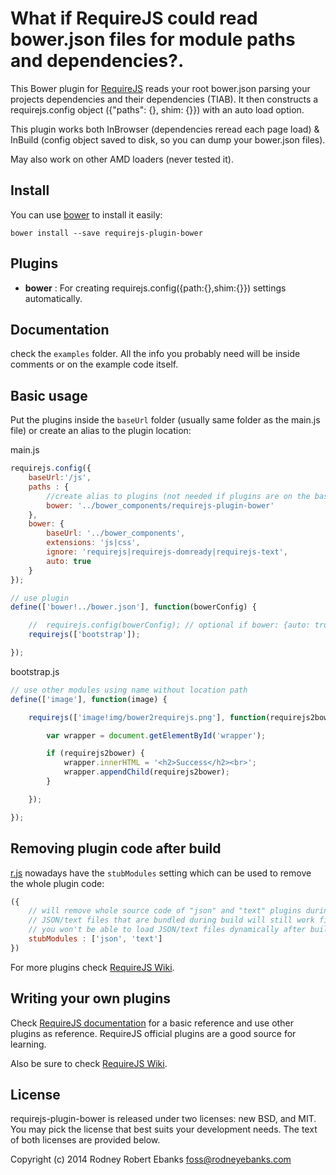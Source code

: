 # What if RequireJS could read bower.json files for module paths and dependencies?.

This Bower plugin for [RequireJS](http://requirejs.org) reads your root bower.json parsing your projects dependencies and their dependencies (TIAB).  It then constructs a requirejs.config object ({"paths": {}, shim: {}}) with an auto load option.

This plugin works both InBrowser (dependencies reread each page load) & InBuild (config object saved to disk, so you can dump your bower.json files). 

May also work on other AMD loaders (never tested it).

## Install

You can use [bower](http://bower.io/) to install it easily:

```
bower install --save requirejs-plugin-bower
```

## Plugins

 - **bower** : For creating requirejs.config({path:{},shim:{}}) settings automatically.


## Documentation

check the `examples` folder. All the info you probably need will be inside
comments or on the example code itself.


## Basic usage

Put the plugins inside the `baseUrl` folder (usually same folder as the main.js
file) or create an alias to the plugin location:

main.js
```main.js
requirejs.config({
    baseUrl:'/js',
    paths : {
        //create alias to plugins (not needed if plugins are on the baseUrl)
        bower: '../bower_components/requirejs-plugin-bower'
    },
    bower: {
        baseUrl: '../bower_components',
        extensions: 'js|css',
        ignore: 'requirejs|requirejs-domready|requirejs-text',
        auto: true
    }
});

// use plugin 
define(['bower!../bower.json'], function(bowerConfig) {

    //  requirejs.config(bowerConfig); // optional if bower: {auto: true}
    requirejs(['bootstrap']);

});
```
bootstrap.js
```bootstrap.js
// use other modules using name without location path
define(['image'], function(image) {

    requirejs(['image!img/bower2requirejs.png'], function(requirejs2bower) {

        var wrapper = document.getElementById('wrapper');

        if (requirejs2bower) {
            wrapper.innerHTML = '<h2>Success</h2><br>';
            wrapper.appendChild(requirejs2bower);
        }

    });

});
```

## Removing plugin code after build

[r.js](https://github.com/jrburke/r.js/blob/master/build/example.build.js)
nowadays have the `stubModules` setting which can be used to remove the whole
plugin code:

```js
({
    // will remove whole source code of "json" and "text" plugins during build
    // JSON/text files that are bundled during build will still work fine but
    // you won't be able to load JSON/text files dynamically after build
    stubModules : ['json', 'text']
})
```

For more plugins check [RequireJS Wiki](https://github.com/jrburke/requirejs/wiki/Plugins).

## Writing your own plugins

Check [RequireJS documentation](http://requirejs.org/docs/plugins.html) for
a basic reference and use other plugins as reference. RequireJS official
plugins are a good source for learning.

Also be sure to check [RequireJS Wiki](https://github.com/jrburke/requirejs/wiki/Plugins).

## License

requirejs-plugin-bower is released under two licenses: new BSD, and MIT. You may pick the
license that best suits your development needs. The text of both licenses are
provided below.

Copyright (c) 2014 Rodney Robert Ebanks foss@rodneyebanks.com
